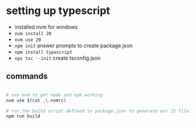 # setting up typescript

- installed nvm for windows
- `nvm install 20`
- `nvm use 20`
- `npm init` answer prompts to create package.json
- `npm install typescript`
- `npx tsc --init` create tsconfig.json

## commands

```bash

# use nvm to get node and npm working
nvm use $(cat .\.nvmrc)

# run the build script defined in package.json to generate our JS files
npm run build

```